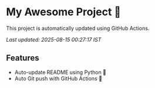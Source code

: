 # My Awesome Project 🚀

This project is automatically updated using GitHub Actions.

_Last updated: 2025-08-15 00:27:17 IST_

## Features
- Auto-update README using Python 🐍
- Auto Git push with GitHub Actions 🤖
